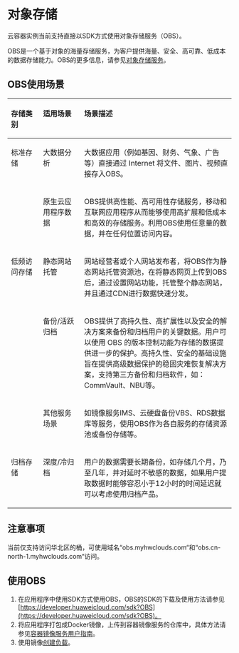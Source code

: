 # 对象存储<a name="cci_01_0046"></a>

云容器实例当前支持直接以SDK方式使用对象存储服务（OBS）。

OBS是一个基于对象的海量存储服务，为客户提供海量、安全、高可靠、低成本的数据存储能力。OBS的更多信息，请参见[对象存储服务](https://www.huaweicloud.com/product/obs.html)。

## OBS使用场景<a name="section628110373282"></a>

<a name="table20933141252916"></a>
<table><thead align="left"><tr id="row155111392917"><th class="cellrowborder" valign="top" width="14.288571142885711%" id="mcps1.1.4.1.1"><p id="p3551713102918"><a name="p3551713102918"></a><a name="p3551713102918"></a><strong id="b555101392911"><a name="b555101392911"></a><a name="b555101392911"></a><span>存储类别</span></strong></p>
</th>
<th class="cellrowborder" valign="top" width="18.36816318368163%" id="mcps1.1.4.1.2"><p id="p255161314299"><a name="p255161314299"></a><a name="p255161314299"></a><strong id="b3551113202916"><a name="b3551113202916"></a><a name="b3551113202916"></a><span>适用场景</span></strong></p>
</th>
<th class="cellrowborder" valign="top" width="67.34326567343265%" id="mcps1.1.4.1.3"><p id="p155516132292"><a name="p155516132292"></a><a name="p155516132292"></a><strong id="b135581316293"><a name="b135581316293"></a><a name="b135581316293"></a><span>场景描述</span></strong></p>
</th>
</tr>
</thead>
<tbody><tr id="row5575139299"><td class="cellrowborder" rowspan="2" valign="top" width="14.288571142885711%" headers="mcps1.1.4.1.1 "><p id="p44591951195211"><a name="p44591951195211"></a><a name="p44591951195211"></a>标准存储</p>
</td>
<td class="cellrowborder" valign="top" width="18.36816318368163%" headers="mcps1.1.4.1.2 "><p id="p61468396534"><a name="p61468396534"></a><a name="p61468396534"></a>大数据分析</p>
</td>
<td class="cellrowborder" valign="top" width="67.34326567343265%" headers="mcps1.1.4.1.3 "><p id="p359312419542"><a name="p359312419542"></a><a name="p359312419542"></a>大数据应用（例如基因、财务、气象、广告等）直接通过 Internet 将文件、图片、视频直接存入OBS。</p>
</td>
</tr>
<tr id="row057131310291"><td class="cellrowborder" valign="top" headers="mcps1.1.4.1.1 "><p id="p914610391533"><a name="p914610391533"></a><a name="p914610391533"></a>原生云应用程序数据</p>
</td>
<td class="cellrowborder" valign="top" headers="mcps1.1.4.1.2 "><p id="p984713516549"><a name="p984713516549"></a><a name="p984713516549"></a>OBS提供高性能、高可用性存储服务，移动和互联网应用程序从而能够使用高扩展和低成本和高效的存储服务。利用OBS使用任意量的数据，并在任何位置访问内容。</p>
</td>
</tr>
<tr id="row1557113132912"><td class="cellrowborder" rowspan="3" valign="top" width="14.288571142885711%" headers="mcps1.1.4.1.1 "><p id="p937016015538"><a name="p937016015538"></a><a name="p937016015538"></a>低频访问存储</p>
</td>
<td class="cellrowborder" valign="top" width="18.36816318368163%" headers="mcps1.1.4.1.2 "><p id="p314615392539"><a name="p314615392539"></a><a name="p314615392539"></a>静态网站托管</p>
</td>
<td class="cellrowborder" valign="top" width="67.34326567343265%" headers="mcps1.1.4.1.3 "><p id="p178774665411"><a name="p178774665411"></a><a name="p178774665411"></a>网站经营者或个人网站发布者，将OBS作为静态网站托管资源池，在将静态网页上传到OBS后，通过设置网站功能，托管整个静态网站，并且通过CDN进行数据快速分发。</p>
</td>
</tr>
<tr id="row65711314292"><td class="cellrowborder" valign="top" headers="mcps1.1.4.1.1 "><p id="p814616395532"><a name="p814616395532"></a><a name="p814616395532"></a>备份/活跃归档</p>
</td>
<td class="cellrowborder" valign="top" headers="mcps1.1.4.1.2 "><p id="p14438562547"><a name="p14438562547"></a><a name="p14438562547"></a>OBS提供了高持久性、高扩展性以及安全的解决方案来备份和归档用户的关键数据。用户可以使用 OBS 的版本控制功能为存储的数据提供进一步的保护。高持久性、安全的基础设施旨在提供高级数据保护的稳固灾难恢复解决方案，支持第三方备份和归档软件，如：CommVault、NBU等。</p>
</td>
</tr>
<tr id="row1458131314296"><td class="cellrowborder" valign="top" headers="mcps1.1.4.1.1 "><p id="p1514673914534"><a name="p1514673914534"></a><a name="p1514673914534"></a>其他服务场景</p>
</td>
<td class="cellrowborder" valign="top" headers="mcps1.1.4.1.2 "><p id="p62873785514"><a name="p62873785514"></a><a name="p62873785514"></a>如镜像服务IMS、云硬盘备份VBS、RDS数据库等服务，使用OBS作为各自服务的存储资源池或备份存储等。</p>
</td>
</tr>
<tr id="row146020134299"><td class="cellrowborder" valign="top" width="14.288571142885711%" headers="mcps1.1.4.1.1 "><p id="p260141316297"><a name="p260141316297"></a><a name="p260141316297"></a>归档存储</p>
</td>
<td class="cellrowborder" valign="top" width="18.36816318368163%" headers="mcps1.1.4.1.2 "><p id="p1214613905316"><a name="p1214613905316"></a><a name="p1214613905316"></a>深度/冷归档</p>
</td>
<td class="cellrowborder" valign="top" width="67.34326567343265%" headers="mcps1.1.4.1.3 "><p id="p1434431811551"><a name="p1434431811551"></a><a name="p1434431811551"></a>用户的数据需要长期备份，如存储几个月，乃至几年，并对延时不敏感的数据，如果用户提取数据时能够容忍小于12小时的时间延迟就可以考虑使用归档产品。</p>
</td>
</tr>
</tbody>
</table>

## 注意事项<a name="section6176173125420"></a>

当前仅支持访问华北区的桶，可使用域名“obs.myhwclouds.com“和“obs.cn-north-1.myhwclouds.com“访问。

## 使用OBS<a name="section175081820145417"></a>

1.  在应用程序中使用SDK方式使用OBS，OBS的SDK的下载及使用方法请参见[https://developer.huaweicloud.com/sdk?OBS](https://developer.huaweicloud.com/sdk?OBS)。
2.  将应用程序打包成Docker镜像，上传到容器镜像服务的仓库中，具体方法请参见[容器镜像服务用户指南](https://support.huaweicloud.com/usermanual-swr/swr_01_0009.html)。
3.  使用镜像[创建负载](无状态工作负载.md)。

